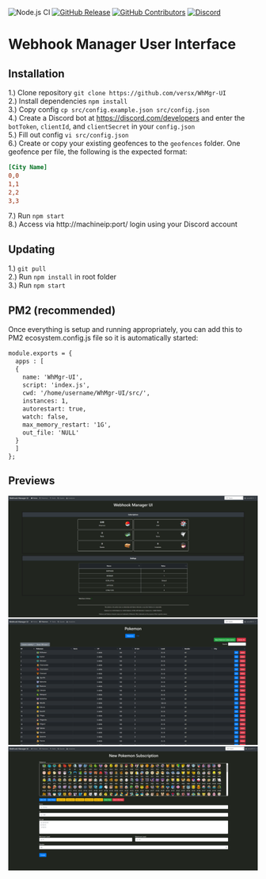 ![Node.js CI](https://github.com/versx/WhMgr-UI/workflows/Node.js%20CI/badge.svg)
[![GitHub Release](https://img.shields.io/github/release/versx/WhMgr-UI.svg)](https://github.com/versx/WhMgr-UI/releases/)
[![GitHub Contributors](https://img.shields.io/github/contributors/versx/WhMgr-UI.svg)](https://github.com/versx/WhMgr-UI/graphs/contributors/)
[![Discord](https://img.shields.io/discord/552003258000998401.svg?label=&logo=discord&logoColor=ffffff&color=7389D8&labelColor=6A7EC2)](https://discord.gg/zZ9h9Xa)  
# Webhook Manager User Interface  

## Installation  
1.) Clone repository `git clone https://github.com/versx/WhMgr-UI`  
2.) Install dependencies `npm install`  
3.) Copy config `cp src/config.example.json src/config.json`  
4.) Create a Discord bot at https://discord.com/developers and enter the `botToken`, `clientId`, and `clientSecret` in your `config.json`  
5.) Fill out config `vi src/config.json`  
6.) Create or copy your existing geofences to the `geofences` folder. One geofence per file, the following is the expected format:  
```ini
[City Name]
0,0
1,1
2,2
3,3
```
7.) Run `npm start`  
8.) Access via http://machineip:port/ login using your Discord account    

## Updating  
1.) `git pull`  
2.) Run `npm install` in root folder  
3.) Run `npm start`  

## PM2 (recommended)  
Once everything is setup and running appropriately, you can add this to PM2 ecosystem.config.js file so it is automatically started:  
```
module.exports = {
  apps : [
  {
    name: 'WhMgr-UI',
    script: 'index.js',
    cwd: '/home/username/WhMgr-UI/src/',
    instances: 1,
    autorestart: true,
    watch: false,
    max_memory_restart: '1G',
    out_file: 'NULL'
  }
  ]
};
```

## Previews
![Main Page](/previews/main.png)  
![Pokemon Page](/previews/pokemon.png)  
![Add Pokemon Page](/previews/pokemon_add.png)  
